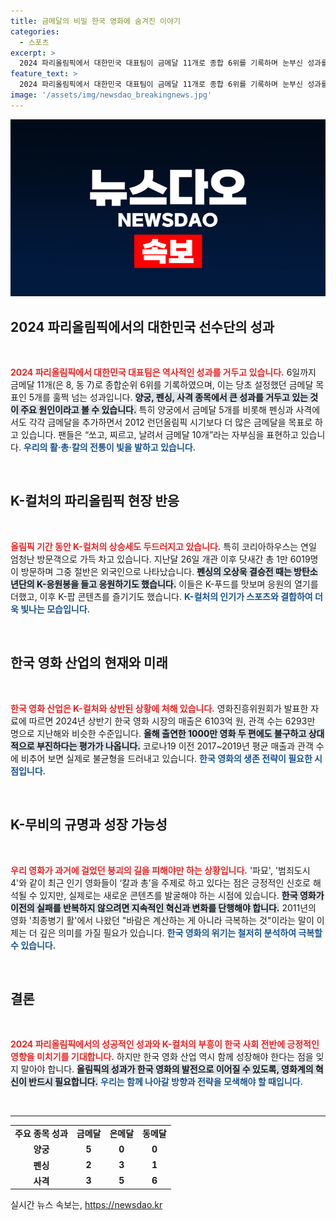 ```yaml
---
title: 금메달의 비밀 한국 영화에 숨겨진 이야기
categories:
  - 스포츠
excerpt: >
  2024 파리올림픽에서 대한민국 대표팀이 금메달 11개로 종합 6위를 기록하며 눈부신 성과를 거두고 있다. 그러나 K-영화업계는 여전히 우울한 상황에 처해 있어 이를 혁신으로 극복해야 한다는 목소리가 커지고 있다.
feature_text: >
  2024 파리올림픽에서 대한민국 대표팀이 금메달 11개로 종합 6위를 기록하며 눈부신 성과를 거두고 있다. 그러나 K-영화업계는 여전히 우울한 상황에 처해 있어 이를 혁신으로 극복해야 한다는 목소리가 커지고 있다.
image: '/assets/img/newsdao_breakingnews.jpg'
---
```


<p><img src="/assets/img/newsdao_breakingnews.jpg" alt="cryptoinkorea 속보" /></p>

<h2 data-ke-size="size26">2024 파리올림픽에서의 대한민국 선수단의 성과</h2>

<p data-ke-size="size16">&nbsp;</p>

<p><b><span style="color: #ee2323;">2024 파리올림픽에서 대한민국 대표팀은 역사적인 성과를 거두고 있습니다.</span></b> 6일까지 금메달 11개(은 8, 동 7)로 종합순위 6위를 기록하였으며, 이는 당초 설정했던 금메달 목표인 5개를 훌쩍 넘는 성과입니다. <b><span style="background-color: #21538527;">양궁, 펜싱, 사격 종목에서 큰 성과를 거두고 있는 것이 주요 원인이라고 볼 수 있습니다.</span></b> 특히 양궁에서 금메달 5개를 비롯해 펜싱과 사격에서도 각각 금메달을 추가하면서 2012 런던올림픽 시기보다 더 많은 금메달을 목표로 하고 있습니다. 팬들은 “쏘고, 찌르고, 날려서 금메달 10개”라는 자부심을 표현하고 있습니다. <b><span style="color: #1a5490;">우리의 활·총·칼의 전통이 빛을 발하고 있습니다.</span></b></p>

<p data-ke-size="size16">&nbsp;</p>

<h2 data-ke-size="size26">K-컬처의 파리올림픽 현장 반응</h2>

<p data-ke-size="size16">&nbsp;</p>

<p><b><span style="color: #ee2323;">올림픽 기간 동안 K-컬처의 상승세도 두드러지고 있습니다.</span></b> 특히 코리아하우스는 연일 엄청난 방문객으로 가득 차고 있습니다. 지난달 26일 개관 이후 닷새간 총 1만 6019명이 방문하며 그중 절반은 외국인으로 나타났습니다. <b><span style="background-color: #21538527;">펜싱의 오상욱 결승전 때는 방탄소년단의 K-응원봉을 들고 응원하기도 했습니다.</span></b> 이들은 K-푸드를 맛보며 응원의 열기를 더했고, 이후 K-팝 콘텐츠를 즐기기도 했습니다. <b><span style="color: #1a5490;">K-컬처의 인기가 스포츠와 결합하여 더욱 빛나는 모습입니다.</span></b></p>

<p data-ke-size="size16">&nbsp;</p>

<h2 data-ke-size="size26">한국 영화 산업의 현재와 미래</h2>

<p data-ke-size="size16">&nbsp;</p>

<p><b><span style="color: #ee2323;">한국 영화 산업은 K-컬처와 상반된 상황에 처해 있습니다.</span></b> 영화진흥위원회가 발표한 자료에 따르면 2024년 상반기 한국 영화 시장의 매출은 6103억 원, 관객 수는 6293만 명으로 지난해와 비슷한 수준입니다. <b><span style="background-color: #21538527;">올해 출연한 1000만 영화 두 편에도 불구하고 상대적으로 부진하다는 평가가 나옵니다.</span></b> 코로나19 이전 2017~2019년 평균 매출과 관객 수에 비추어 보면 실제로 불균형을 드러내고 있습니다. <b><span style="color: #1a5490;">한국 영화의 생존 전략이 필요한 시점입니다.</span></b></p>

<p data-ke-size="size16">&nbsp;</p>

<h2 data-ke-size="size26">K-무비의 규명과 성장 가능성</h2>

<p data-ke-size="size16">&nbsp;</p>

<p><b><span style="color: #ee2323;">우리 영화가 과거에 걸었던 붕괴의 길을 피해야만 하는 상황입니다.</span></b> '파묘', '범죄도시 4'와 같이 최근 인기 영화들이 ‘칼과 총’을 주제로 하고 있다는 점은 긍정적인 신호로 해석될 수 있지만, 실제로는 새로운 콘텐츠를 발굴해야 하는 시점에 있습니다. <b><span style="background-color: #21538527;">한국 영화가 이전의 실패를 반복하지 않으려면 지속적인 혁신과 변화를 단행해야 합니다.</span></b> 2011년의 영화 '최종병기 활'에서 나왔던 "바람은 계산하는 게 아니라 극복하는 것"이라는 말이 이제는 더 깊은 의미를 가질 필요가 있습니다. <b><span style="color: #1a5490;">한국 영화의 위기는 철저히 분석하여 극복할 수 있습니다.</span></b></p>

<p data-ke-size="size16">&nbsp;</p>

<h2 data-ke-size="size26">결론</h2>

<p data-ke-size="size16">&nbsp;</p>

<p><b><span style="color: #ee2323;">2024 파리올림픽에서의 성공적인 성과와 K-컬처의 부흥이 한국 사회 전반에 긍정적인 영향을 미치기를 기대합니다.</span></b> 하지만 한국 영화 산업 역시 함께 성장해야 한다는 점을 잊지 말아야 합니다. <b><span style="background-color: #21538527;">올림픽의 성과가 한국 영화의 발전으로 이어질 수 있도록, 영화계의 혁신이 반드시 필요합니다.</span></b> <b><span style="color: #1a5490;">우리는 함께 나아갈 방향과 전략을 모색해야 할 때입니다.</span></b></p>

<p data-ke-size="size16">&nbsp;</p>

<hr />

<table style="width: 100%;">
  <tr>
    <td style="text-align: center; height: 17px;"><b>주요 종목 성과</b></td>
    <td style="text-align: center; height: 17px;"><b>금메달</b></td>
    <td style="text-align: center; height: 17px;"><b>은메달</b></td>
    <td style="text-align: center; height: 17px;"><b>동메달</b></td>
  </tr>
  <tr>
    <td style="text-align: center; height: 17px;"><b>양궁</b></td>
    <td style="text-align: center; height: 17px;"><b>5</b></td>
    <td style="text-align: center; height: 17px;"><b>0</b></td>
    <td style="text-align: center; height: 17px;"><b>0</b></td>
  </tr>
  <tr>
    <td style="text-align: center; height: 17px;"><b>펜싱</b></td>
    <td style="text-align: center; height: 17px;"><b>2</b></td>
    <td style="text-align: center; height: 17px;"><b>3</b></td>
    <td style="text-align: center; height: 17px;"><b>1</b></td>
  </tr>
  <tr>
    <td style="text-align: center; height: 17px;"><b>사격</b></td>
    <td style="text-align: center; height: 17px;"><b>3</b></td>
    <td style="text-align: center; height: 17px;"><b>5</b></td>
    <td style="text-align: center; height: 17px;"><b>6</b></td>
  </tr>
</table>
실시간 뉴스 속보는, <a href="https://newsdao.kr" rel="dofollow">https://newsdao.kr</a>


